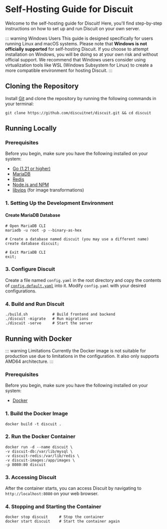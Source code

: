 # Self-Hosting Guide for Discuit

Welcome to the self-hosting guide for Discuit! Here, you'll find step-by-step instructions on how to set up and run Discuit on your own server.

::: warning Windows Users
This guide is designed specifically for users running Linux and macOS systems. Please note that **Windows is not officially supported** for self-hosting Discuit. If you choose to attempt installation on Windows, you will be doing so at your own risk and without official support. We recommend that Windows users consider using virtualization tools like WSL (Windows Subsystem for Linux) to create a more compatible environment for hosting Discuit.
:::

## Cloning the Repository

Install [Git](https://git-scm.com/) and clone the repository by running the following commands in your terminal:

```shell
git clone https://github.com/discuitnet/discuit.git && cd discuit
```

## Running Locally

### Prerequisites

Before you begin, make sure you have the following installed on your system:

- [Go (1.21 or higher)](https://go.dev/)
- [MariaDB](https://mariadb.org/)
- [Redis](https://redis.io/)
- [Node.js and NPM](https://nodejs.org/en/download/package-manager)
- [libvips](https://libvips.github.io/libvips/install.html) (for image transformations)

### 1. Setting Up the Development Environment

#### Create MariaDB Database

```shell
# Open MariaDB CLI
mariadb -u root -p --binary-as-hex

# Create a database named discuit (you may use a different name)
create database discuit;

# Exit MariaDB CLI
exit;
```

### 3. Configure Discuit

Create a file named `config.yaml` in the root directory and copy the contents of [`config.default.yaml`](https://github.com/discuitnet/discuit/blob/main/config.default.yaml) into it. Modify `config.yaml` with your desired configurations.

### 4. Build and Run Discuit

```shell
./build.sh           # Build frontend and backend
./discuit -migrate   # Run migrations
./discuit -serve     # Start the server
```

## Running with Docker

::: warning Limitations
Currently the Docker image is not suitable for production use due to limitations in the configuration. It also only supports AMD64 architecture.
:::

### Prerequisites

Before you begin, make sure you have the following installed on your system:

- [Docker](https://docs.docker.com/engine/install/)

### 1. Build the Docker Image

```shell
docker build -t discuit .
```

### 2. Run the Docker Container

```shell
docker run -d --name discuit \
-v discuit-db:/var/lib/mysql \
-v discuit-redis:/var/lib/redis \
-v discuit-images:/app/images \
-p 8080:80 discuit
```

### 3. Accessing Discuit

After the container starts, you can access Discuit by navigating to `http://localhost:8080` on your web browser.

### 4. Stopping and Starting the Container

```shell
docker stop discuit     # Stop the container
docker start discuit    # Start the container again
```
